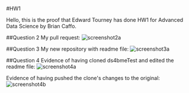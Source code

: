 #HW1

Hello, this is the proof that Edward Tourney has done HW1 for Advanced Data Science by Brian Caffo.

##Question 2
My pull request:
![screenshot2a](/2A.png)

##Question 3
My new repository with readme file:
![screenshot3a](/3A.png)

##Question 4
Evidence of having cloned ds4bmeTest and edited the readme file:
![screenshot4a](/4A.png)

Evidence of having pushed the clone's changes to the original:
![screenshot4b](/4B.png)